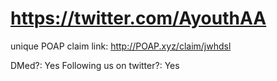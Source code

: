# https://twitter.com/AyouthAA

unique POAP claim link: 
http://POAP.xyz/claim/jwhdsl

DMed?: Yes
Following us on twitter?: Yes
